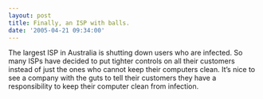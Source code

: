 ```yaml
---
layout: post
title: Finally, an ISP with balls.
date: '2005-04-21 09:34:00'
---
```


The largest ISP in Australia is shutting down users who are infected. So many ISPs have decided to put tighter controls on all their customers instead of just the ones who cannot keep their computers clean. It’s nice to see a company with the guts to tell their customers they have a responsibility to keep their computer clean from infection.

<!--kg-card-end: markdown-->
